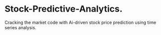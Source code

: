 # Stock-Predictive-Analytics.
 Cracking the market code with Ai-driven stock price prediction using  time series analysis.
